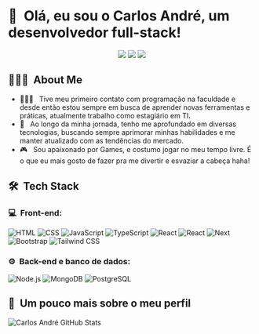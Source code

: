 <h1>👋 &nbsp;Olá, eu sou o Carlos André, um desenvolvedor full-stack!</h1>
<p align="center">
<a href="https://instagram.com/carlos.devv"><img src="https://img.shields.io/badge/-@carlos.devv-E4405F?style=flat-square&logo=Instagram&logoColor=white"/></a>
<a href="https://www.linkedin.com/in/carlos-andr%C3%A9-dev/"><img src="https://img.shields.io/badge/-Carlos André-0077B5?style=flat-square&logo=Linkedin&logoColor=white"/></a>
<a href="contato.carlosdede@gmail.com"><img src="https://img.shields.io/badge/-contato.carlosdede@gmail.com-D14836?style=flat-square&logo=Gmail&logoColor=white"/></a>

</p>

<h2> 👨🏻‍💻 &nbsp;About Me </h2>

- 👨🏻‍💻 &nbsp; Tive meu primeiro contato com programação na faculdade e desde então  estou sempre em busca de aprender novas ferramentas e práticas, atualmente trabalho como estagiário em TI.
- 🚀 &nbsp; Ao longo da minha jornada, tenho me aprofundado em diversas tecnologias, buscando sempre aprimorar minhas habilidades e me manter atualizado com as tendências do mercado.
- 🎮 &nbsp; Sou apaixonado por Games, e costumo jogar no meu tempo livre. É o que eu mais gosto de fazer pra me divertir e esvaziar a cabeça haha!

<h2> 🛠 &nbsp;Tech Stack</h2>
<h3>💻 &nbsp;Front-end:</h3>

![HTML](https://img.shields.io/badge/-HTML-333333?style=flat&logo=HTML5)
![CSS](https://img.shields.io/badge/-CSS-333333?style=flat&logo=CSS3&logoColor=1572B6)
![JavaScript](https://img.shields.io/badge/-JavaScript-333333?style=flat&logo=javascript)
![TypeScript](https://img.shields.io/badge/-TypeScript-333333?style=flat&logo=typescript&logoColor=2D79C7)
![React](https://img.shields.io/badge/-React-333333?style=flat&logo=react)
![React](https://img.shields.io/badge/-React%20Native-333333?style=flat&logo=react)
![Next](https://img.shields.io/badge/-Next.js%20CSS-333333?style=flat&logo=nextdotjs)
![Bootstrap](https://img.shields.io/badge/-Bootstrap-333333?style=flat&logo=bootstrap)
![Tailwind CSS](https://img.shields.io/badge/-Tailwind%20CSS-333333?style=flat&logo=tailwindcss)



<h3>⚙️ &nbsp;Back-end e banco de dados:</h3>

![Node.js](https://img.shields.io/badge/-Node.js-333333?style=flat&logo=node.js)
![MongoDB](https://img.shields.io/badge/-MongoDB-333333?style=flat&logo=mongodb)
![PostgreSQL](https://img.shields.io/badge/-PostgreSQL-333333?style=flat&logo=postgresql)

<h2>🚀 &nbsp;Um pouco mais sobre o meu perfil</h2>

![Carlos André GitHub Stats](https://github-readme-stats.vercel.app/api?username=carlosdede&show_icons=true&theme=dracula)
